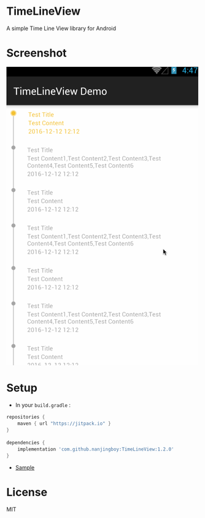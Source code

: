 # TimeLineView

A simple Time Line View library for Android

# Screenshot

![TimeLineView Screenshot](Screenshot.gif)

# Setup

* In your `build.gradle` :

```gradle
repositories {
    maven { url "https://jitpack.io" }
}

dependencies {
    implementation 'com.github.nanjingboy:TimeLineView:1.2.0'
}
```

* [Sample](sample/src/main)

# License

MIT